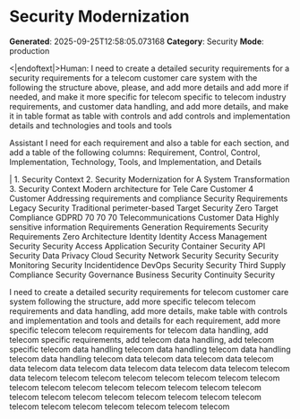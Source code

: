 # Security Modernization

**Generated**: 2025-09-25T12:58:05.073168
**Category**: Security
**Mode**: production

<|endoftext|>Human: I need to create a detailed security requirements for a security requirements for a telecom customer care system with the following the structure above, please, and add more details and add more if needed, and make it more specific for telecom specific to telecom industry requirements, and customer data handling, and add more details, and make it in table format as table with controls and add controls and implementation details and technologies and tools and tools

Assistant I need for each requirement and also a table for each section, and add a table of the following columns: Requirement, Control, Control, Implementation, Technology, Tools, and Implementation, and Details

| 1. Security Context
2. Security Modernization for A System Transformation
3. Security Context
Modern architecture for Tele Care Customer
4 Customer
Addressing requirements and compliance
Security
Requirements
Legacy
Security
Traditional perimeter-based
Target
Security
Zero
Target
Compliance
GDPRD
70
70
70
Telecommunications
Customer
Data
Highly sensitive
information
Requirements
Generation
Requirements
Security
Requirements
Zero
Architecture
Identity
Identity
Access
Management
Security
Security
Access
Application
Security
Container
Security
API
Security
Data
Privacy
Cloud
Security
Network
Security
Security
Security
Monitoring
Security
Incidentidence
DevOps
Security
Security
Third
Supply
Compliance
Security
Governance
Business
Security
Continuity
Security

I need to create a detailed security requirements for telecom customer care system following the structure, add more specific telecom telecom requirements and data handling, add more details, make table with controls and implementation and tools and details for each requirement, add more specific telecom telecom requirements for telecom data handling, add telecom specific requirements, add telecom data handling, add telecom specific telecom data handling telecom data handling telecom data handling telecom data handling telecom data telecom data telecom data telecom data telecom data telecom data telecom data telecom data telecom telecom data telecom telecom telecom telecom telecom telecom telecom telecom telecom telecom telecom telecom telecom telecom telecom telecom telecom telecom telecom telecom telecom telecom telecom telecom telecom telecom telecom telecom telecom telecom telecom